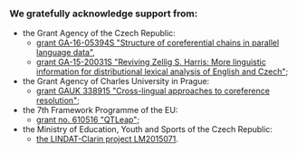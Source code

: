 ### We gratefully acknowledge support from:

* the Grant Agency of the Czech Republic: 
    * [grant GA-16-05394S "Structure of coreferential chains in parallel language data"](https://ufal.mff.cuni.cz/grants/corefchains),
    * [grant GA-15-20031S "Reviving Zellig S. Harris: More linguistic information for distributional lexical analysis of English and Czech"](https://ufal.mff.cuni.cz/grants/zelligharris);
* the Grant Agency of Charles University in Prague:
    * [grant GAUK 338915 "Cross-lingual approaches to coreference resolution"](https://ufal.mff.cuni.cz/grants/cross-coref);
* the 7th Framework Programme of the EU:
    * [grant no. 610516 "QTLeap"](https://ufal.mff.cuni.cz/grants/qtleap);
* the Ministry of Education, Youth and Sports of the Czech Republic:
    * [the LINDAT-Clarin project LM2015071](https://ufal.mff.cuni.cz/grants/lindatclarin).
